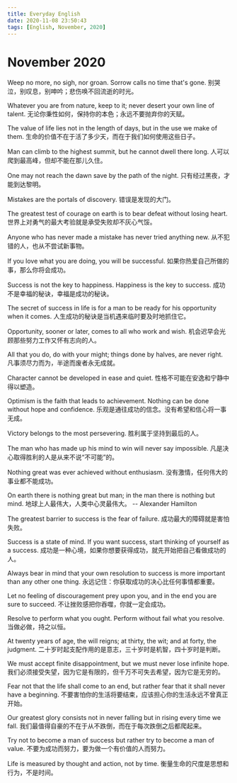 ```yaml
---
title: Everyday English
date: 2020-11-08 23:50:43
tags: [English, November, 2020]
---
```



# November 2020

Weep no more, no sigh, nor groan. Sorrow calls no time that's gone.
别哭泣，别叹息，别呻吟；悲伤唤不回流逝的时光。

Whatever you are from nature, keep to it; never desert your own line of talent.
无论你秉性如何，保持你的本色；永远不要抛弃你的天赋。

The value of life lies not in the length of days, but in the use we make of them.
生命的价值不在于活了多少天，而在于我们如何使用这些日子。

Man can climb to the highest summit, but he cannot dwell there long.
人可以爬到最高峰，但却不能在那儿久住。

One may not reach the dawn save by the path of the night.
只有经过黑夜，才能到达黎明。

Mistakes are the portals of discovery.
错误是发现的大门。

The greatest test of courage on earth is to bear defeat without losing heart.
世界上对勇气的最大考验就是承受失败却不灰心气馁。

Anyone who has never made a mistake has never tried anything new.
从不犯错的人，也从不尝试新事物。

If you love what you are doing, you will be successful.
如果你热爱自己所做的事，那么你将会成功。

Success is not the key to happiness. Happiness is the key to success.
成功不是幸福的秘诀，幸福是成功的秘诀。

The secret of success in life is for a man to be ready for his opportunity when it comes.
人生成功的秘诀是当机遇来临时要及时地抓住它。

Opportunity, sooner or later, comes to all who work and wish.
机会迟早会光顾那些努力工作又怀有志向的人。

All that you do, do with your might; things done by halves, are never right.
凡事须尽力而为，半途而废者永无成就。

Character cannot be developed in ease and quiet.
性格不可能在安逸和宁静中得以塑造。

Optimism is the faith that leads to achievement. Nothing can be done without hope and confidence.
乐观是通往成功的信念。没有希望和信心将一事无成。

Victory belongs to the most persevering.
胜利属于坚持到最后的人。

The man who has made up his mind to win will never say impossible.
凡是决心取得胜利的人是从来不说“不可能”的。

Nothing great was ever achieved without enthusiasm.
没有激情，任何伟大的事业都不能成功。

On earth there is nothing great but man; in the man there is nothing but mind.
地球上人最伟大，人类中心灵最伟大。
-- Alexander Hamilton

The greatest barrier to success is the fear of failure.
成功最大的障碍就是害怕失败。

Success is a state of mind. If you want success, start thinking of yourself as a success.
成功是一种心境，如果你想要获得成功，就先开始把自己看做成功的人。

Always bear in mind that your own resolution to success is more important than any other one thing.
永远记住：你获取成功的决心比任何事情都重要。

Let no feeling of discouragement prey upon you, and in the end you are sure to succeed.
不让挫败感把你吞噬，你就一定会成功。

Resolve to perform what you ought. Perform without fail what you resolve.
当做必做，持之以恒。

At twenty years of age, the will reigns; at thirty, the wit; and at forty, the judgment.
二十岁时起支配作用的是意志，三十岁时是机智，四十岁时是判断。

We must accept finite disappointment, but we must never lose infinite hope.
我们必须接受失望，因为它是有限的，但千万不可失去希望，因为它是无穷的。

Fear not that the life shall come to an end, but rather fear that it shall never have a beginning.
不要害怕你的生活将要结束，应该担心你的生活永远不曾真正开始。

Our greatest glory consists not in never falling but in rising every time we fall.
我们最值得自豪的不在于从不跌倒，而在于每次跌倒之后都爬起来。

Try not to become a man of success but rather try to become a man of value.
不要为成功而努力，要为做一个有价值的人而努力。

Life is measured by thought and action, not by time.
衡量生命的尺度是思想和行为，不是时间。
